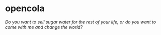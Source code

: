 # opencola

*Do you want to sell sugar water for the rest of your life, or do you want to come with me and change the world?*
